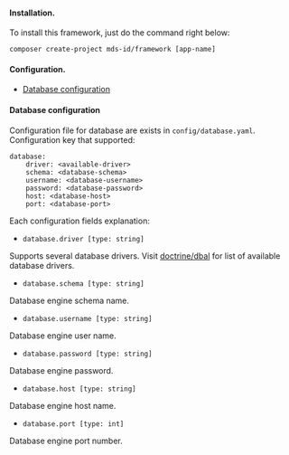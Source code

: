 #### Installation.

To install this framework, just do the command right below:

```
composer create-project mds-id/framework [app-name]
```

#### Configuration.

- [Database configuration](#database-configuration)

#### Database configuration

Configuration file for database are exists in ```config/database.yaml```. Configuration key that supported:

```
database:
	driver: <available-driver>
	schema: <database-schema>
	username: <database-username>
	password: <database-password>
	host: <database-host>
	port: <database-port>
```

Each configuration fields explanation:

- ```database.driver [type: string]```

Supports several database drivers. Visit [doctrine/dbal](https://www.doctrine-project.org/projects/doctrine-dbal/en/latest/reference/configuration.html#connecting-using-a-url) for list of available database drivers.

- ```database.schema [type: string]```

Database engine schema name.

- ```database.username [type: string]```

Database engine user name.

- ```database.password [type: string]```

Database engine password.

- ```database.host [type: string]```

Database engine host name.

- ```database.port [type: int]```

Database engine port number.
